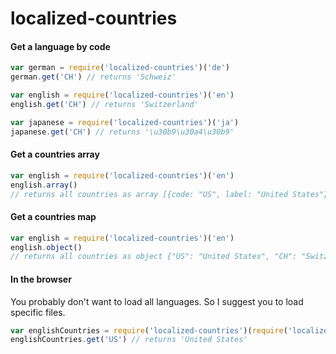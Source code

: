 # localized-countries


#### Get a language by code

```js
var german = require('localized-countries')('de')
german.get('CH') // returns 'Schweiz'

var english = require('localized-countries')('en')
english.get('CH') // returns 'Switzerland'

var japanese = require('localized-countries')('ja')
japanese.get('CH') // returns '\u30b9\u30a4\u30b9'
```

#### Get a countries array

```js
var english = require('localized-countries')('en')
english.array()
// returns all countries as array [{code: "US", label: "United States"}, ....]
```


#### Get a countries map

```js
var english = require('localized-countries')('en')
english.object()
// returns all countries as object {"US": "United States", "CH": "Switzerland"}
```


#### In the browser

You probably don't want to load all languages. So I suggest you to load specific files.

```js
var englishCountries = require('localized-countries')(require('localized-countries/data/en'))
englishCountries.get('US') // returns 'United States'
```
